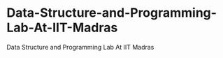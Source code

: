 Data-Structure-and-Programming-Lab-At-IIT-Madras
================================================

Data Structure and Programming Lab At IIT Madras